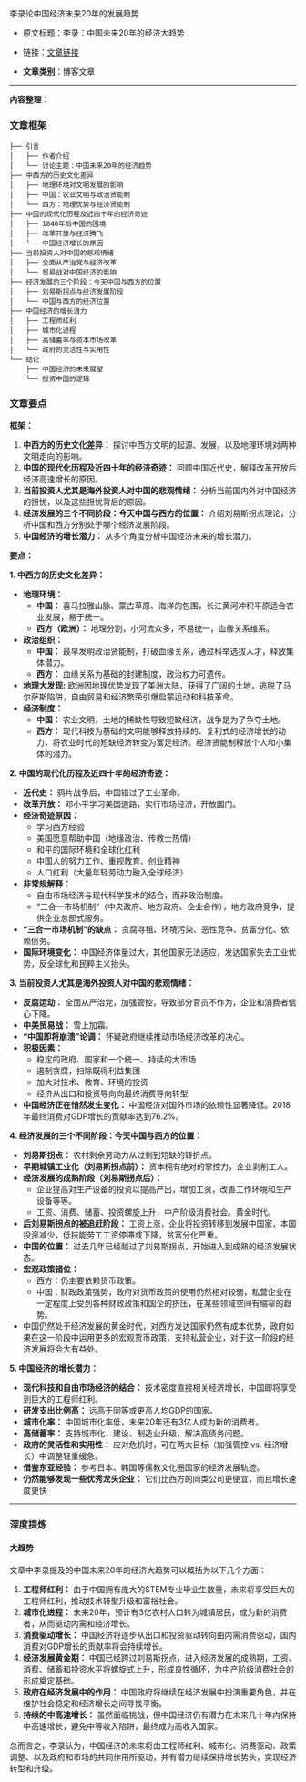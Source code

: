 李录论中国经济未来20年的发展趋势  
- 原文标题：李录：中国未来20年的经济大趋势  
- 链接：[文章链接](https://mp.weixin.qq.com/s/QZXaDEQ-78-tB8Wli7q1dA)  

- **文章类别**：博客文章  

---

**内容整理**：  

### 文章框架  
```
├── 引言
│   ├── 作者介绍
│   └── 讨论主题：中国未来20年的经济趋势
├── 中西方的历史文化差异
│   ├── 地理环境对文明发展的影响
│   ├── 中国：农业文明与政治贤能制
│   └── 西方：地理优势与经济贤能制
├── 中国的现代化历程及近四十年的经济奇迹
│   ├── 1840年后中国的困境
│   ├── 改革开放与经济腾飞
│   └── 中国经济增长的原因
├── 当前投资人对中国的悲观情绪
│   ├── 全面从严治党与经济改革
│   └── 贸易战对中国经济的影响
├── 经济发展的三个阶段：今天中国与西方的位置
│   ├── 刘易斯拐点与经济发展阶段
│   └── 中国与西方的经济位置
├── 中国经济的增长潜力
│   ├── 工程师红利
│   ├── 城市化进程
│   ├── 高储蓄率与资本市场改革
│   └── 政府的灵活性与实用性
└── 结论
    ├── 中国经济的未来展望
    └── 投资中国的逻辑
```


### 文章要点

**框架：**

1.  **中西方的历史文化差异：**  探讨中西方文明的起源、发展，以及地理环境对两种文明走向的影响。
2.  **中国的现代化历程及近四十年的经济奇迹：**  回顾中国近代史，解释改革开放后经济高速增长的原因。
3.  **当前投资人尤其是海外投资人对中国的悲观情绪：**  分析当前国内外对中国经济的担忧，以及这些担忧背后的原因。
4.  **经济发展的三个不同阶段：今天中国与西方的位置：**  介绍刘易斯拐点理论，分析中国和西方分别处于哪个经济发展阶段。
5.  **中国经济的增长潜力：**  从多个角度分析中国经济未来的增长潜力。

**要点：**

**1. 中西方的历史文化差异：**

*   **地理环境：**
    *   **中国：** 喜马拉雅山脉、蒙古草原、海洋的包围，长江黄河冲积平原适合农业发展，易于统一。
    *   **西方（欧洲）：** 地理分割，小河流众多，不易统一，血缘关系维系。
*   **政治组织：**
    *   **中国：**  最早发明政治贤能制，打破血缘关系，通过科举选拔人才，释放集体潜力。
    *   **西方：** 血缘关系为基础的封建制度，政治权力可遗传。
*   **地理大发现:** 欧洲因地理优势发现了美洲大陆，获得了广阔的土地，逃脱了马尔萨斯陷阱，自由贸易和经济繁荣引爆启蒙运动和科技革命。
*   **经济制度：**
    *   **中国：**  农业文明，土地的稀缺性导致短缺经济，战争是为了争夺土地。
    *   **西方：**  现代科技为基础的文明能够释放持续的、复利式的经济增长的动力，将农业时代的短缺经济转变为富足经济。经济贤能制释放个人和小集体的潜力。

**2. 中国的现代化历程及近四十年的经济奇迹：**

*   **近代史：**  鸦片战争后，中国错过了工业革命。
*   **改革开放：**  邓小平学习美国道路，实行市场经济，开放国门。
*   **经济奇迹原因：**
    *   学习西方经验
    *   美国愿意帮助中国（地缘政治、传教士热情）
    *   和平的国际环境和全球化红利
    *   中国人的努力工作、重视教育、创业精神
    *   人口红利（大量年轻劳动力融入全球经济）
*   **非常规解释：**
    *   自由市场经济与现代科学技术的结合，而非政治制度。
    *   “三合一市场机制”（中央政府、地方政府、企业合作），地方政府竞争，提供企业总部式服务。
*   **“三合一市场机制”的缺点：**  贪腐寻租、环境污染、恶性竞争、贫富分化、依赖债务。
*   **国际环境变化：**  中国经济体量过大，其他国家无法适应，发达国家失去工业优势，反全球化和民粹主义抬头。

**3. 当前投资人尤其是海外投资人对中国的悲观情绪：**

*   **反腐运动：**  全面从严治党，加强管控，导致部分官员不作为，企业和消费者信心下降。
*   **中美贸易战：**  雪上加霜。
*   **“中国即将崩溃”论调：**  怀疑政府继续推动市场经济改革的决心。
*   **积极因素：**
    *   稳定的政府、国家和一个统一、持续的大市场
    *   遏制贪腐，扫除既得利益集团
    *   加大对技术、教育、环境的投资
    *   经济从出口和投资导向向最终消费导向转型
*   **中国经济正在悄然发生变化：**  中国经济对国外市场的依赖性显著降低。2018年最终消费对GDP增长的贡献率达到76.2%。

**4. 经济发展的三个不同阶段：今天中国与西方的位置：**

*   **刘易斯拐点：**  农村剩余劳动力从过剩到短缺的转折点。
*   **早期城镇工业化（刘易斯拐点前）：** 资本拥有绝对的掌控力，企业剥削工人。
*   **经济发展的成熟阶段（刘易斯拐点后）：**
    * 企业提高对生产设备的投资以提高产出，增加工资，改善工作环境和生产设备等等。
    * 工资、消费、储蓄、投资螺旋上升，中产阶级消费社会。黄金时代。
*   **后刘易斯拐点的被追赶阶段：**  工资上涨，企业将投资转移到发展中国家，本国投资减少，低技能劳工工资停滞或下降，贫富分化严重。
*   **中国的位置：** 过去几年已经越过了刘易斯拐点，开始进入到成熟的经济发展状态。
*   **宏观政策错位：**
    *   西方：仍主要依赖货币政策。
    *   中国：财政政策强势，政府对货币政策的使用仍然相对较弱，私营企业在一定程度上受到各种财政政策和国企的挤压，在某些领域空间有缩窄的趋势。
* 中国仍然处于经济发展的黄金时代，对西方发达国家仍然有成本优势，政府如果在这一阶段中运用更多的宏观货币政策，支持私营企业，对于这一阶段的经济发展将会大有益处。

**5. 中国经济的增长潜力：**

*   **现代科技和自由市场经济的结合：** 技术密度直接相关经济增长，中国即将享受到巨大的工程师红利。
*   **研发支出比例高：**  远高于同等或更高人均GDP的国家。
*   **城市化率：**  中国城市化率低，未来20年还有3亿人成为新的消费者。
*   **高储蓄率：**  支持城市化、建设、制造业升级，解决高债务问题。
*   **政府的灵活性和实用性：**  应对危机时，可在两大目标（加强管控 vs. 经济增长）中调整轻重缓急。
*   **借鉴东亚经验：**  参考日本、韩国等儒教文化圈国家的经济发展轨迹。
*   **仍然能够发现一些优秀龙头企业：** 它们比西方的同类公司更便宜，而且增长速度更快

---

### 深度提炼

#### 大趋势

文章中李录提及的中国未来20年的经济大趋势可以概括为以下几个方面：

1.  **工程师红利：** 由于中国拥有庞大的STEM专业毕业生数量，未来将享受巨大的工程师红利，推动技术转型升级和富裕社会。
2.  **城市化进程：** 未来20年，预计有3亿农村人口转为城镇居民，成为新的消费者，从而驱动内需和经济增长。
3.  **消费驱动增长：** 中国经济将逐步从出口和投资驱动转向由内需消费驱动，国内消费对GDP增长的贡献率将会持续增长。
4.  **经济发展黄金期：** 中国已经跨过刘易斯拐点，进入经济发展的成熟期，工资、消费、储蓄和投资水平将螺旋式上升，形成良性循环，为中产阶级消费社会的形成奠定基础。
5.  **政府在经济发展中的作用：** 中国政府将继续在经济发展中扮演重要角色，并在维护社会稳定和经济增长之间寻找平衡。
6.  **持续的中高速增长：** 虽然面临挑战，但中国经济仍有潜力在未来几十年内保持中高速增长，避免中等收入陷阱，最终成为高收入国家。

总而言之，李录认为，中国经济的未来将由工程师红利、城市化、消费驱动、政策调整、以及政府和市场的共同作用所驱动，并有潜力继续保持增长势头，实现经济转型和升级。

